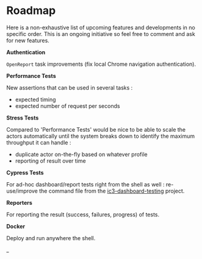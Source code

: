 # Roadmap

Here is a non-exhaustive list of upcoming features and developments in no specific order. This is an ongoing
initiative so feel free to comment and ask for new features.

**Authentication**

`OpenReport` task improvements (fix local Chrome navigation authentication).

**Performance Tests**

New assertions that can be used in several tasks :

- expected timing
- expected number of request per seconds

**Stress Tests**

Compared to 'Performance Tests' would be nice to be able to scale the actors automatically until the system breaks
down to identify the maximum throughput it can handle :

- duplicate actor on-the-fly based on whatever profile
- reporting of result over time

**Cypress Tests**

For ad-hoc dashboard/report tests right from the shell as well : re-use/improve the command file from the
[ic3-dashboard-testing](https://github.com/ic3-software/ic3-dashboard-testing) project.

**Reporters**

For reporting the result (success, failures, progress) of tests.

**Docker**

Deploy and run anywhere the shell.

_
